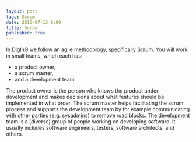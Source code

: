 ```yaml
---
layout: post
tags: Scrum
date: 2015-07-13 9:00
title: Scrum
published: true
---
```


In DigInG we follow an agile methodology, specifically Scrum. You will work in small teams, which each has:

- a product owner,
- a scrum master,
- and a development team.

The product owner is the person who knows the product under development and makes decisions about what features should be implemented in what order. The scrum master helps facilitating the scrum process and supports the development team by for example communicating with other parties (e.g. sysadmins) to remove road blocks. The development team is a (diverse) group of people working on developing software.  It usually includes software enginieers, testers, software architects, and others.
